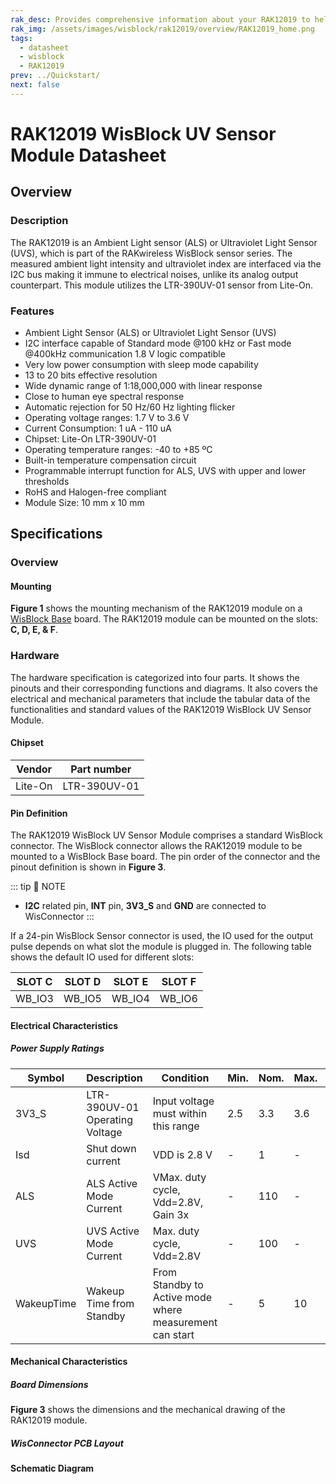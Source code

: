 ```yaml
---
rak_desc: Provides comprehensive information about your RAK12019 to help you use it. This information includes technical specifications, characteristics, and requirements, and it also discusses the device components.
rak_img: /assets/images/wisblock/rak12019/overview/RAK12019_home.png
tags:
  - datasheet
  - wisblock
  - RAK12019
prev: ../Quickstart/
next: false
---
```


# RAK12019 WisBlock UV Sensor Module Datasheet

## Overview

### Description

The RAK12019 is an Ambient Light sensor (ALS) or Ultraviolet Light Sensor (UVS), which is part of the RAKwireless WisBlock sensor series. The measured ambient light intensity and ultraviolet index are interfaced via the I2C bus making it immune to electrical noises, unlike its analog output counterpart. This module utilizes the LTR-390UV-01 sensor from Lite-On.


### Features

 - Ambient Light Sensor (ALS) or Ultraviolet Light Sensor (UVS)
 - I2C interface capable of Standard mode @100&nbsp;kHz or Fast mode @400kHz communication 1.8&nbsp;V logic compatible
 - Very low power consumption with sleep mode capability
 - 13 to 20 bits effective resolution
 - Wide dynamic range of 1:18,000,000 with linear response
 - Close to human eye spectral response
 - Automatic rejection for 50&nbsp;Hz/60&nbsp;Hz lighting flicker
 - Operating voltage ranges: 1.7&nbsp;V to 3.6&nbsp;V
 - Current Consumption: 1&nbsp;uA - 110&nbsp;uA
 - Chipset: Lite-On LTR-390UV-01
 - Operating temperature ranges: -40 to +85&nbsp;ºC
 - Built-in temperature compensation circuit
 - Programmable interrupt function for ALS, UVS with upper and lower thresholds
 - RoHS and Halogen-free compliant 
 - Module Size: 10&nbsp;mm x 10&nbsp;mm

## Specifications

### Overview 

#### Mounting

**Figure 1** shows the mounting mechanism of the RAK12019 module on a [WisBlock Base](https://docs.rakwireless.com/Product-Categories/WisBlock/#wisblock-base) board. The RAK12019 module can be mounted on the slots: **C, D, E, & F**.

<rk-img
  src="/assets/images/wisblock/rak12019/datasheet/mounting.png"
  width="60%"
  caption="RAK12019 WisBlock UV Sensor Mounting"
/>


### Hardware

The hardware specification is categorized into four parts. It shows the pinouts and their corresponding functions and diagrams. It also covers the electrical and mechanical parameters that include the tabular data of the functionalities and standard values of the RAK12019 WisBlock UV Sensor Module.

####  Chipset

| Vendor  | Part number  |
| ------- | ------------ |
| Lite-On | LTR-390UV-01 |

#### Pin Definition

The RAK12019 WisBlock UV Sensor Module comprises a standard WisBlock connector. The WisBlock connector allows the RAK12019 module to be mounted to a WisBlock Base board. The pin order of the connector and the pinout definition is shown in **Figure 3**.

::: tip 📝 NOTE
- **I2C** related pin, **INT** pin, **3V3_S** and **GND** are connected to WisConnector
:::

 <rk-img
  src="/assets/images/wisblock/rak12019/datasheet/RAK12019_Pinouts.svg"
  width="60%"
  caption="RAK12019 WisBlock UV Sensor Pinout"
/>

If a 24-pin WisBlock Sensor connector is used, the IO used for the output pulse depends on what slot the module is plugged in. The following table shows the default IO used for different slots:

| SLOT C | SLOT D | SLOT E | SLOT F |
| ------ | ------ | ------ | ------ |
| WB_IO3 | WB_IO5 | WB_IO4 | WB_IO6 |
  

#### Electrical Characteristics

##### Power Supply Ratings

| Symbol     | Description                     | Condition                                               | Min. | Nom. | Max. | Unit |
| ---------- | ------------------------------- | ------------------------------------------------------- | ---- | ---- | ---- | ---- |
| 3V3_S      | LTR-390UV-01 Operating  Voltage | Input voltage must within this range                    | 2.5  | 3.3  | 3.6  | V    |
| Isd        | Shut down current               | VDD is 2.8 V                                            | -    | 1    | -    | uA   |
| ALS        | ALS Active Mode Current         | VMax. duty cycle, Vdd=2.8V, Gain 3x                     | -    | 110  | -    | uA   |
| UVS        | UVS Active Mode Current         | Max. duty cycle, Vdd=2.8V                               | -    | 100  | -    | uA   |
| WakeupTime | Wakeup Time from Standby        | From Standby to Active mode where measurement can start | -    | 5    | 10   | ms   |

#### Mechanical Characteristics

##### Board Dimensions

**Figure 3** shows the dimensions and the mechanical drawing of the RAK12019 module.

 <rk-img
  src="/assets/images/wisblock/rak12019/datasheet/mechanical-drawing.png"
  width="60%"
  caption="RAK12019 WisBlock UV Sensor Dimensions"
/>


##### WisConnector PCB Layout

<rk-img
  src="/assets/images/wisblock/rak12019/datasheet/pcb-layout.png"
  width="100%"
  caption="WisConnector PCB Footprint and Recommendations"
/>


#### Schematic Diagram

<rk-img
  src="/assets/images/wisblock/rak12019/datasheet/schematic.png"
  width="100%"
  caption="RAK12019 WisBlock UV Sensor Schematic Diagram"
/>




